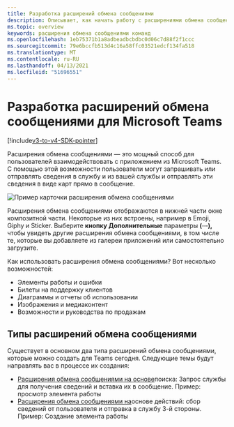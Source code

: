 ```yaml
---
title: Разработка расширений обмена сообщениями
description: Описывает, как начать работу с расширениями обмена сообщениями в Microsoft Teams
ms.topic: overview
keywords: расширения обмена сообщениями команд
ms.openlocfilehash: 1eb75371b1a8adbeadbcbdbc0d06c7d88f2f1ccc
ms.sourcegitcommit: 79e6bccfb513d4c16a58ffc03521edcf134fa518
ms.translationtype: MT
ms.contentlocale: ru-RU
ms.lasthandoff: 04/13/2021
ms.locfileid: "51696551"
---
```

# <a name="develop-messaging-extensions-for-microsoft-teams"></a>Разработка расширений обмена сообщениями для Microsoft Teams

[!include[v3-to-v4-SDK-pointer](~/includes/v3-to-v4-pointer-me.md)]

Расширения обмена сообщениями — это мощный способ для пользователей взаимодействовать с приложением из Microsoft Teams. С помощью этой возможности пользователи могут запрашивать или отправлять сведения в службу и из вашей службы и отправлять эти сведения в виде карт прямо в сообщение.

![Пример карточки расширения обмена сообщениями](~/assets/images/compose-extensions/ceexample.png)

Расширения обмена сообщениями отображаются в нижней части окне композитной части. Некоторые из них встроены, например в Emoji, Giphy и Sticker. Выберите **кнопку Дополнительные** параметры **(&#8943;),** чтобы увидеть другие расширения обмена сообщениями, в том числе те, которые вы добавляете из галереи приложений или самостоятельно загрузите.

Как использовать расширения обмена сообщениями? Вот несколько возможностей:

* Элементы работы и ошибки
* Билеты на поддержку клиентов
* Диаграммы и отчеты об использовании
* Изображения и медиаконтент
* Возможности и руководства по продажам

## <a name="types-of-messaging-extensions"></a>Типы расширений обмена сообщениями

Существует в основном два типа расширений обмена сообщениями, которые можно создать для Teams сегодня. Следующие темы будут направлять вас в процессе их создания:

* [Расширения обмена сообщениями на основе](~/resources/messaging-extension-v3/search-extensions.md)поиска: Запрос службы для получения сведений и вставка их в сообщение. Пример: просмотр элемента работы
* [Расширения обмена сообщениями на](~/resources/messaging-extension-v3/create-extensions.md)основе действий: сбор сведений от пользователя и отправка в службу 3-й стороны. Пример: Создание элемента работы

